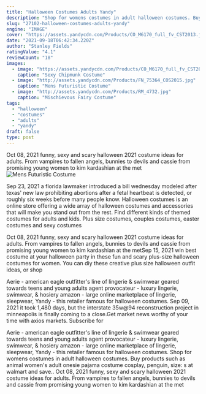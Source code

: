 ```yaml
---
title: "Halloween Costumes Adults Yandy"
description: "Shop for womens costumes in adult halloween costumes. Buy products such as animal women's adult onesie pajama costume cosplay, penguin, size: s at walmart and save."
slug: "27102-halloween-costumes-adults-yandy"
engine: "IMAGE"
cover: "https://assets.yandycdn.com/Products/CO_M6170_full_fv_CST2013.jpg"
date: "2021-09-18T06:42:34.220Z"
author: "Stanley Fields"
ratingValue: "4.1"
reviewCount: "18"
images:
  - image: "https://assets.yandycdn.com/Products/CO_M6170_full_fv_CST2013.jpg"
    caption: "Sexy Chipmunk Costume"
  - image: "http://assets.yandycdn.com/Products/FN_75364_COS2015.jpg"
    caption: "Mens Futuristic Costume"
  - image: "http://assets.yandycdn.com/Products/RM_4732.jpg"
    caption: "Mischievous Fairy Costume"
tags:
  - "halloween"
  - "costumes"
  - "adults"
  - "yandy"
draft: false
type: post
---
```


Oct 08, 2021 funny, sexy and scary halloween 2021 costume ideas for adults. From vampires to fallen angels, bunnies to devils and cassie from promising young women to kim kardashian at the met
![Mens Futuristic Costume](http://assets.yandycdn.com/Products/FN_75364_COS2015.jpg "Mens Futuristic Costume")

Sep 23, 2021 a florida lawmaker introduced a bill wednesday modeled after texas&#39; new law prohibiting abortions after a fetal heartbeat is detected, or roughly six weeks  before many people know. Halloween costumes is an online store offering a wide array of halloween costumes and accessories that will make you stand out from the rest. Find different kinds of themed costumes for adults and kids. Plus size costumes, couples costumes, easter costumes and sexy costumes
<!--inArticleAds-->

<!--galleryOne-->

Oct 08, 2021 funny, sexy and scary halloween 2021 costume ideas for adults. From vampires to fallen angels, bunnies to devils and cassie from promising young women to kim kardashian at the metSep 15, 2021 win best costume at your halloween party in these fun and scary plus-size halloween costumes for women. You can diy these creative plus size halloween outfit ideas, or shop
<!--inArticleAds-->

<!--galleryTwo-->

Aerie - american eagle outfitter's line of lingerie & swimwear geared towards teens and young adults agent provocateur - luxury lingerie, swimwear, & hosiery amazon - large online marketplace of lingerie, sleepwear,  Yandy - this retailer famous for halloween costumes. Sep 09, 2021 it took 1,480 days, but the interstate 35w@94 reconstruction project in minneapolis is finally coming to a close.Get market news worthy of your time with axios markets. Subscribe for
<!--galleryThree-->

Aerie - american eagle outfitter's line of lingerie & swimwear geared towards teens and young adults agent provocateur - luxury lingerie, swimwear, & hosiery amazon - large online marketplace of lingerie, sleepwear,  Yandy - this retailer famous for halloween costumes. Shop for womens costumes in adult halloween costumes. Buy products such as animal women's adult onesie pajama costume cosplay, penguin, size: s at walmart and save.. Oct 08, 2021 funny, sexy and scary halloween 2021 costume ideas for adults. From vampires to fallen angels, bunnies to devils and cassie from promising young women to kim kardashian at the met
